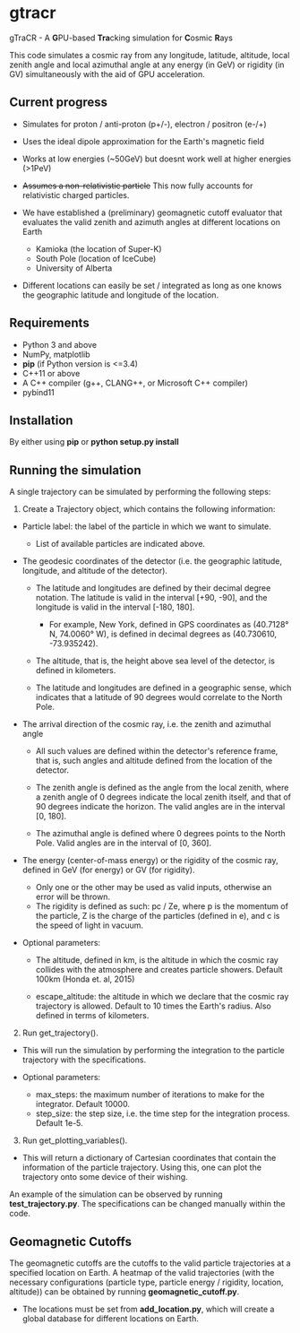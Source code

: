 # gtracr

gTraCR - A **G**PU-based **Tra**cking simulation for **C**osmic **R**ays

This code simulates a cosmic ray from any longitude, latitude, altitude, local zenith angle and local azimuthal angle at any energy (in GeV) or rigidity (in GV) simultaneously with the aid of GPU acceleration.

## Current progress

- Simulates for proton / anti-proton (p+/-), electron / positron (e-/+)
- Uses the ideal dipole approximation for the Earth's magnetic field
- Works at low energies (~50GeV) but doesnt work well at higher energies (>1PeV)
- ~~Assumes a non-relativistic particle~~ This now fully accounts for relativistic charged particles.
- We have established a (preliminary) geomagnetic cutoff evaluator that evaluates the valid zenith and azimuth angles at different locations on Earth

  - Kamioka (the location of Super-K)
  - South Pole (location of IceCube)
  - University of Alberta

- Different locations can easily be set / integrated as long as one knows the geographic latitude and longitude of the location.

## Requirements

- Python 3 and above
- NumPy, matplotlib
- **pip** (if Python version is <=3.4)
- C++11 or above
- A C++ compiler (g++, CLANG++, or Microsoft C++ compiler)
- pybind11

## Installation

By either using **pip** or **python setup.py install** 

<!-- The module containing the relavent classes can be installed in the following ways: <!-- 1\. using **pip**: **pip install .** 2\. using **python**: **python setup.py build_ext**, then **python setup.py install** The modules for the user-defined Matrix class (matrices created from C-arrays) can be imported with **Matrix**. The module for matrices constructed from Boost can be imported with **BoostMatrix**. 3\. If a different C++ compiler is being used, make sure to change the compiler configurations (**os.environ["CC"]**) in the top of the file **setup.py**. 4\. If you do not have **pybind11** installed, install from **pip** by using the following command: **pip install pybind11**. Alternatively, this can be downloaded using **git clone** from [here](https://github.com/pybind/pybind11/tree/stable). 5\. If you do not have **Boost** installed, install it from [here](https://www.boost.org/doc/libs/1_73_0/more/getting_started/windows.html). -->

 ## Running the simulation

A single trajectory can be simulated by performing the following steps:

1. Create a Trajectory object, which contains the following information:

  - Particle label: the label of the particle in which we want to simulate.

    - List of available particles are indicated above.

  - The geodesic coordinates of the detector (i.e. the geographic latitude, longitude, and altitude of the detector).

    - The latitude and longitudes are defined by their decimal degree notation. The latitude is valid in the interval [+90, -90], and the longitude is valid in the interval [-180, 180].

      - For example, New York, defined in GPS coordinates as (40.7128° N, 74.0060° W), is defined in decimal degrees as (40.730610, -73.935242).

    - The altitude, that is, the height above sea level of the detector, is defined in kilometers.

    - The latitude and longitudes are defined in a geographic sense, which indicates that a latitude of 90 degrees would correlate to the North Pole.

  - The arrival direction of the cosmic ray, i.e. the zenith and azimuthal angle

    - All such values are defined within the detector's reference frame, that is, such angles and altitude defined from the location of the detector.

    - The zenith angle is defined as the angle from the local zenith, where a zenith angle of 0 degrees indicate the local zenith itself, and that of 90 degrees indicate the horizon. The valid angles are in the interval [0, 180].

    - The azimuthal angle is defined where 0 degrees points to the North Pole. Valid angles are in the interval of [0, 360].

  - The energy (center-of-mass energy) or the rigidity of the cosmic ray, defined in GeV (for energy) or GV (for rigidity).

    - Only one or the other may be used as valid inputs, otherwise an error will be thrown.
    - The rigidity is defined as such: pc / Ze, where p is the momentum of the particle, Z is the charge of the particles (defined in e), and c is the speed of light in vacuum.

  - Optional parameters:

    - The altitude, defined in km, is the altitude in which the cosmic ray collides with the atmosphere and creates particle showers. Default 100km (Honda et. al, 2015)

    - escape_altitude: the altitude in which we declare that the cosmic ray trajectory is allowed. Default to 10 times the Earth's radius. Also defined in terms of kilometers.

2. Run get_trajectory().

  - This will run the simulation by performing the integration to the particle trajectory with the specifications.
  - Optional parameters:

    - max_steps: the maximum number of iterations to make for the integrator. Default 10000.
    - step_size: the step size, i.e. the time step for the integration process. Default 1e-5.

3. Run get_plotting_variables().

  - This will return a dictionary of Cartesian coordinates that contain the information of the particle trajectory. Using this, one can plot the trajectory onto some device of their wishing.

An example of the simulation can be observed by running **test_trajectory.py**. The specifications can be changed manually within the code.

## Geomagnetic Cutoffs

The geomagnetic cutoffs are the cutoffs to the valid particle trajectories at a specified location on Earth. A heatmap of the valid trajectories (with the necessary configurations (particle type, particle energy / rigidity, location, altitude)) can be obtained by running **geomagnetic_cutoff.py**.

- The locations must be set from **add_location.py**, which will create a global database for different locations on Earth. 

<!-- - Performance tests can be run by **python tests/test_from_nparray.py** and **python tests/test_from_datafile.py**, where tests are run by using numpy arrays or constructed data files as valid inputs respectively. The maximum matrix dimension (n) for a n-by-n matrix is set to 1000\. A plot showing the performance as a function of dimension will be displayed. The constructed numpy array / datafile will have random values from 0-1 as elements with the provided shape. Available flags: - **--verbosity, -v**: Set verbosity level (integer from 0-4). Default is 0\. - **--debug, -d**: Activate debugging mode. Sets verbosity to level 4 and presets maximum dimension (n) to 50\. <!-- Performance test can also be run by **python tests/test_matrix.py**. This compares the performance for a small and large matrix. The rows and columns of the smaller matrix, as well as the scaling factor of the smaller vs larger matrix, is set by user input. The constructed numpy array / datafile will have random values from 0-1 as elements with the provided shape. Available flags: - **--verbosity, -v**: Set verbosity level (integer from 0-4). Default is 0\. - **--mode, -m**: Set whether to benchmark performance from a datafile, a numpy array, or both (inputs: datafile, np_array, or both). Default is both. - **--debug, -d**: Activate debugging mode. Sets verbosity to level 4 and presets rowsize = 3, columnsize = 4, scale = 50\. ## Tasks - [x] Implement performance benchmarks in Python with datafiles - [x] Implement performance benchmarks in Python with iterations - [x] Implement constructors that pass numpy arrays by reference - [x] Integrate Boost performance test with numpy array tests - [x] Create performance plot (dimension vs time) - [x] Fix slow performance for C++ matrices - [ ] Add more descriptions for distribution in setup.py - [ ] Implement performance benchmarks in C++ - [ ] Create a Makefile for performance benchmarks in C++ - [ ] Add uneven matrices for plotting -->

